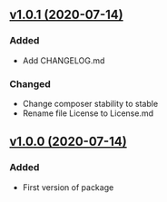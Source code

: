 ## [v1.0.1 (2020-07-14)](https://github.com/kadevland/simple-laravel-eloquent-uuid/releases/tag/v1.0.0)

### Added

-   Add CHANGELOG.md

### Changed

-   Change composer stability to stable
-   Rename file License to License.md

## [v1.0.0 (2020-07-14)](https://github.com/kadevland/simple-laravel-eloquent-uuid/releases/tag/v1.0.0)

### Added

-   First version of package
